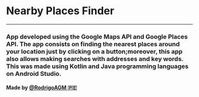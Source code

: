 # Nearby Places Finder
---
### App developed using the Google Maps API and Google Places  API. The app consists on finding the nearest places around your location just by clicking on a button;moreover, this app also allows making searches with addresses and key words. This was made using Kotlin and Java programming languages on Android Studio.

#### Made by <a href = "https://github.com/RodrigoAGM">@RodrigoAGM </a> :peru:
